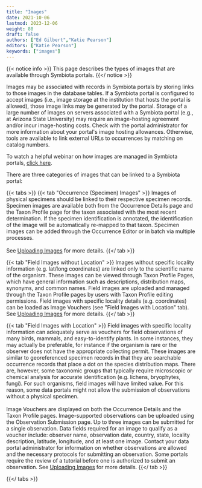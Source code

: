 ```yaml
---
title: "Images"
date: 2021-10-06
lastmod: 2023-12-06
weight: 80
draft: false
authors: ["Ed Gilbert","Katie Pearson"]
editors: ["Katie Pearson"]
keywords: ["images"]
---
```


{{< notice info >}}
  This page describes the types of images that are available through Symbiota portals.
{{</ notice >}}

Images may be associated with records in Symbiota portals by storing links to those images in the database tables. If a Symbiota portal is configured to accept images (i.e., image storage at the institution that hosts the portal is allowed), those image links may be generated by the portal. Storage of a large number of images on servers associated with a Symbiota portal (e.g., at Arizona State University) may require an image-hosting agreement and/or incur image-hosting costs. Check with the portal administrator for more information about your portal's image hosting allowances. Otherwise, tools are available to link external URLs to occurrences by matching on catalog numbers.

To watch a helpful webinar on how images are managed in Symbiota portals, <a href=https://youtu.be/v2bcx4oKDVI target=_blank>click here</a>.

There are three categories of images that can be linked to a Symbiota portal:

{{< tabs >}}
  {{< tab "Occurrence (Specimen) Images" >}}
  Images of physical specimens should be linked to their respective specimen records. Specimen images are available both from the Occurrence Details page and the Taxon Profile page for the taxon associated with the most recent determination. If the specimen identification is annotated, the identification of the image will be automatically re-mapped to that taxon. Specimen images can be added through the Occurrence Editor or in batch via multiple processes.
  <br><br>
  See <a href=https://biokic.github.io/symbiota-docs/editor/images/upload/>Uploading Images</a> for more details.
  {{</ tab >}}
  
  {{< tab "Field Images without Location" >}}
   Images without specific locality information (e.g. lat/long coordinates) are linked only to the scientific name of the organism. These images can be viewed through Taxon Profile Pages, which have general information such as descriptions, distribution maps, synonyms, and common names. Field images are uploaded and managed through the Taxon Profile pages by users with Taxon Profile editing permissions. Field images with specific locality details (e.g. coordinates) can be loaded as Image Vouchers (see "Field Images with Location" tab). See <a href=https://biokic.github.io/symbiota-docs/editor/images/upload/>Uploading Images</a> for more details.
  {{</ tab >}}

  {{< tab "Field Images with Location" >}}
  Field images with specific locality information can adequately serve as vouchers for field observations of many birds, mammals, and easy-to-identify plants. In some instances, they may actually be preferable, for instance if the organism is rare or the observer does not have the appropriate collecting permit. These images are similar to georeferenced specimen records in that they are searchable occurrence records that place a dot on the species distribution maps. There are, however, some taxonomic groups that typically require microscopic or chemical analysis for accurate identification (e.g. lichens, bryophytes, fungi). For such organisms, field images will have limited value. For this reason, some data portals might not allow the submission of observations without a physical specimen.
  <br><br>
  Image Vouchers are displayed on both the Occurrence Details and the Taxon Profile pages. Image-supported observations can be uploaded using the Observation Submission page. Up to three images can be submitted for a single observation. Data fields required for an image to qualify as a voucher include: observer name, observation date, country, state, locality description, latitude, longitude, and at least one image. Contact your data portal administrator for information on whether observations are allowed and the necessary protocols for submitting an observation. Some portals require the review of a tutorial before one is authorized to submit an observation.
  See <a href=https://biokic.github.io/symbiota-docs/editor/images/upload/>Uploading Images</a> for more details.
  {{</ tab >}}
  
{{</ tabs >}}

